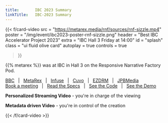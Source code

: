 ```yaml
---
title:       IBC 2023 Summary
linkTitle:   IBC-2023 Summary
---
```


<!-- --- card -------------------------------------------------------------  -->
{{< f/card-video
      src         =  "https://metarex.media/rnf/sources/rnf-sizzle.mp4"
      poster      =  "/img/event/ibc2023-poster-rnf-sizzle.png"
      header      =  "Best IBC Accelerator Project 2023"
      extra       =  "IBC Hall 3 Friday at 14:00"
      id          =  "splash"
      class       = "ui fluid olive card"
      autoplay  = true
      controls  = true
 >}}

{{% metarex %}} was at IBC in Hall 3 on the Responsive Narrative Factory Pod.

<div class="ui red message"><div class="header">
  <a href="https://www.bbc.co.uk/programmes/p0f8xhj4" target="_blank">BBC</a>
  &nbsp;&nbsp;|&nbsp;&nbsp;
  <a href="/"                                                        >MetaRex</a>
  &nbsp;&nbsp;|&nbsp;&nbsp;
  <a href="https://www.infuse.video/"                 target="_blank">Infuse</a>
  &nbsp;&nbsp;|&nbsp;&nbsp;
  <a href="https://www.cuvo.io"                       target="_blank">Cuvo</a>
  &nbsp;&nbsp;|&nbsp;&nbsp;
  <a href="https://www.ezdrm.com"                     target="_blank">EZDRM</a>
  &nbsp;&nbsp;|&nbsp;&nbsp;
  <a href="https://www.linkedin.com/in/bergerjoshua"  target="_blank">JPBMedia</a>
</div></div>
<div class="ui orange message">
  <a href="https://metarex.media/meet"                       >Book a meeting</a>
  &nbsp;&nbsp;|&nbsp;&nbsp;
  <a href="/specifications/"                            >Read the Specs</a>
  &nbsp;&nbsp;|&nbsp;&nbsp;
  <a href="https://github.com/metarex-media/"   target="_blank">See the Code</a>
  &nbsp;&nbsp;|&nbsp;&nbsp;
  <a href="https://ibcdemo.cuvo.io/"            target="_blank">See the Demo</a>
</div>
<div class="ui green message">
  <p><strong>Personalized Streaming Video</strong> - you're in charge of the viewing</p>
  <p><strong>Metadata driven Video</strong> - you're in control of the creation</p>
</div>

{{< /f/card-video >}}
